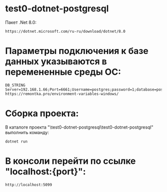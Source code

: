 # test0-dotnet-postgresql
Пакет .Net 8.0:

    https://dotnet.microsoft.com/ru-ru/download/dotnet/8.0

# Параметры подключения к базе данных указываются в перемененные среды ОС:
    DB_STRING 
    Server=192.168.1.66;Port=6661;Username=postgres;password=1;database=postgres
    https://remontka.pro/environment-variables-windows/

# Сборка проекта:
В каталоге проекта "\test0-dotnet-postgresql\test0-dotnet-postgresql" выполнить команду:

    dotnet run

# В консоли перейти по ссылке "localhost:{port}": 
    http://localhost:5099